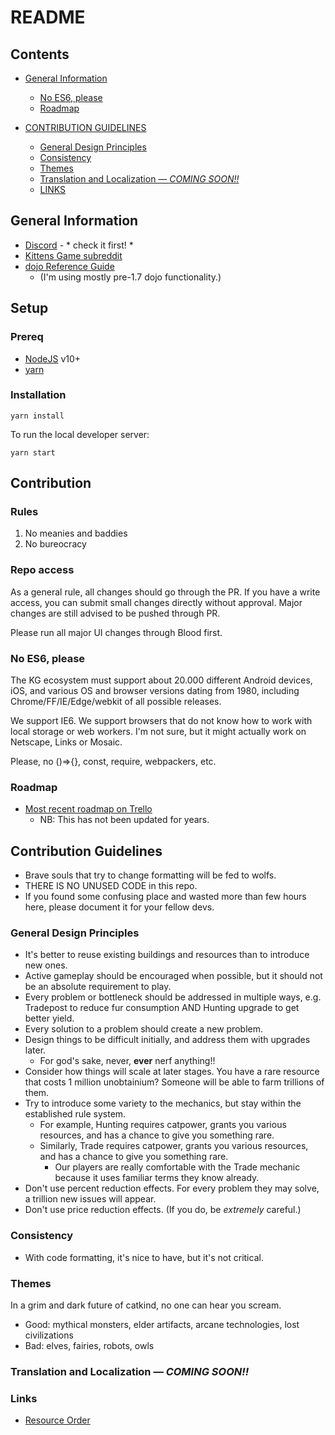 # README
## Contents
* [General Information](#general-information)
    * [No ES6, please](#no-es6-please)
    * [Roadmap](#roadmap)

* [CONTRIBUTION GUIDELINES](#contribution-guidelines)
    * [General Design Principles](#general-design-principles)
    * [Consistency](#consistency)
    * [Themes](#themes)
    * [Translation and Localization — *COMING SOON!!*](#translation-and-localization--coming-soon)
    * [LINKS](#links)

## General Information
* [Discord](https://discord.gg/Y8bTG3) - * check it first! *
* [Kittens Game subreddit](https://www.reddit.com/r/kittensgame)
* [dojo Reference Guide](https://dojotoolkit.org/reference-guide/1.7/dojo/index.html)
    * (I'm using mostly pre-1.7 dojo functionality.)


## Setup

### Prereq

* [NodeJS](https://nodejs.org/) v10+
* [yarn](https://yarnpkg.com/)

### Installation

```
yarn install
```
To run the local developer server:

```
yarn start
```

## Contribution

### Rules

1. No meanies and baddies
2. No bureocracy

### Repo access

As a general rule, all changes should go through the PR.
If you have a write access, you can submit small changes directly without approval. Major changes are still advised to be pushed through PR.

Please run all major UI changes through Blood first.

### No ES6, please
The KG ecosystem must support about 20.000 different Android devices, iOS, and various OS and browser versions dating from 1980, including Chrome/FF/IE/Edge/webkit of all possible releases.

We support IE6. We support browsers that do not know how to work with local storage or web workers. I'm not sure, but it might actually work on Netscape, Links or Mosaic.

Please, no ()=>{}, const, require, webpackers, etc.

### Roadmap
* [Most recent roadmap on Trello](https://trello.com/b/cecIwqp2/kittens-game-roadmap)
    * NB: This has not been updated for years.

## Contribution Guidelines
* Brave souls that try to change formatting will be fed to wolfs.
* THERE IS NO UNUSED CODE in this repo.
* If you found some confusing place and wasted more than few hours here, please document it for your fellow devs.

### General Design Principles
* It's better to reuse existing buildings and resources than to introduce new ones.
* Active gameplay should be encouraged when possible, but it should not be an absolute requirement to play.
* Every problem or bottleneck should be addressed in multiple ways,
e.g. Tradepost to reduce fur consumption AND Hunting upgrade to get better yield.
* Every solution to a problem should create a new problem.
* Design things to be difficult initially, and address them with upgrades later.
    * For god's sake, never, **ever** nerf anything!!
* Consider how things will scale at later stages. You have a rare resource that costs 1 million unobtainium?
Someone will be able to farm trillions of them.
* Try to introduce some variety to the mechanics, but stay within the established rule system.
    * For example, Hunting requires catpower, grants you various resources, and has a chance to give you something rare.
    * Similarly, Trade requires catpower, grants you various resources, and has a chance to give you something rare.
        * Our players are really comfortable with the Trade mechanic because it uses familiar terms they know already.
* Don't use percent reduction effects. For every problem they may solve, a trillion new issues will appear.
* Don't use price reduction effects. (If you do, be *extremely* careful.)

### Consistency
* With code formatting, it's nice to have, but it's not critical.

### Themes
In a grim and dark future of catkind, no one can hear you scream.

* Good: mythical monsters, elder artifacts, arcane technologies, lost civilizations
* Bad: elves, fairies, robots, owls

### Translation and Localization — *COMING SOON!!*

### Links
* [Resource Order](./Resource-Order.md)